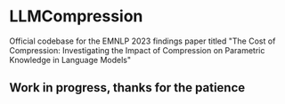 # LLMCompression
Official codebase for the EMNLP 2023 findings paper titled "The Cost of Compression: Investigating the Impact of Compression on Parametric Knowledge in Language Models"

## Work in progress, thanks for the patience
